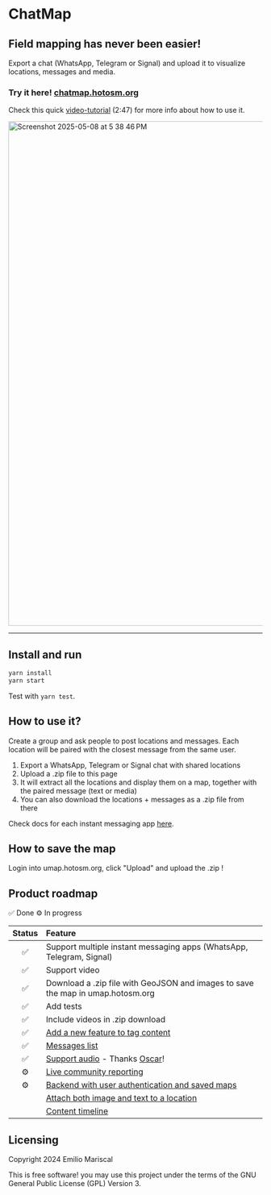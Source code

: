 # ChatMap

## Field mapping has never been easier!

Export a chat (WhatsApp, Telegram or Signal) and upload it to visualize locations, messages and media.

### Try it here! [chatmap.hotosm.org](https://chatmap.hotosm.org)

Check this quick [video-tutorial](https://www.youtube.com/watch?v=ScHgVhyj1aw) (2:47) for more info about how to use it.

<img width="1001" alt="Screenshot 2025-05-08 at 5 38 46 PM" src="https://github.com/user-attachments/assets/9a9e50e0-f154-4fc3-b574-09bf54b23c67" />

---

## Install and run

```bash
yarn install
yarn start
```

Test with `yarn test`.

## How to use it?

Create a group and ask people to post locations and messages. Each location will be paired 
with the closest message from the same user.

1. Export a WhatsApp, Telegram or Signal chat with shared locations
2. Upload a .zip file to this page
3. It will extract all the locations and display them on a map, together with the paired message (text or media)
4. You can also download the locations + messages as a .zip file from there

Check docs for each instant messaging app [here](https://github.com/hotosm/chatmap/blob/master/docs/apps.md).

## How to save the map

Login into umap.hotosm.org, click "Upload" and upload the .zip !

## Product roadmap

✅ Done
⚙️ In progress

<!-- prettier-ignore-start -->
| Status | Feature |
|:--:| :-- |
|✅| Support multiple instant messaging apps (WhatsApp, Telegram, Signal) |
|✅| Support video |
|✅| Download a .zip file with GeoJSON and images to save the map in umap.hotosm.org |
|✅| Add tests |
|✅| Include videos in .zip download |
|✅| [Add a new feature to tag content](https://github.com/hotosm/chatmap/issues/6) |
|✅| [Messages list](https://github.com/hotosm/chatmap/issues/9)
|✅| [Support audio](https://github.com/hotosm/chatmap/issues/5) - Thanks [Oscar](https://github.com/oxcar)!|
|⚙️| [Live community reporting](https://github.com/orgs/hotosm/projects/46) |
|⚙️| [Backend with user authentication and saved maps](https://github.com/hotosm/chatmap/issues/18) |
| | [Attach both image and text to a location](https://github.com/hotosm/chatmap/issues/1) |
| | [Content timeline](https://github.com/hotosm/chatmap/issues/7) |

## Licensing

Copyright 2024 Emilio Mariscal

This is free software! you may use this project under the terms of the GNU General Public License (GPL) Version 3.
